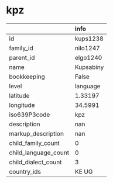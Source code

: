 # kpz
|                      | info      |
|:---------------------|:----------|
| id                   | kups1238  |
| family_id            | nilo1247  |
| parent_id            | elgo1240  |
| name                 | Kupsabiny |
| bookkeeping          | False     |
| level                | language  |
| latitude             | 1.33197   |
| longitude            | 34.5991   |
| iso639P3code         | kpz       |
| description          | nan       |
| markup_description   | nan       |
| child_family_count   | 0         |
| child_language_count | 0         |
| child_dialect_count  | 3         |
| country_ids          | KE UG     |
